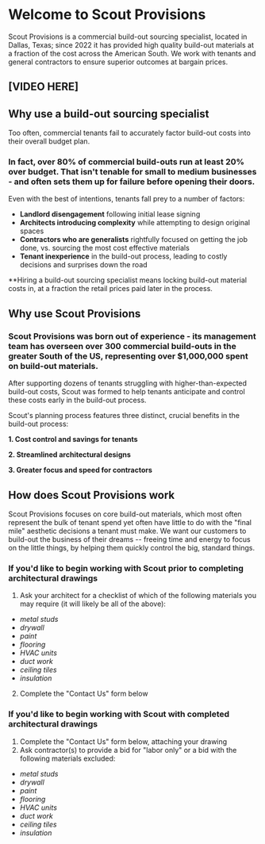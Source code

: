 # Welcome to Scout Provisions

Scout Provisions is a commercial build-out sourcing specialist, located in Dallas, Texas; since 2022 it has provided high quality build-out materials at a fraction of the cost across the American South. We work with tenants and general contractors to ensure superior outcomes at bargain prices.

## [VIDEO HERE]

## Why use a build-out sourcing specialist

Too often, commercial tenants fail to accurately factor build-out costs into their overall budget plan. 

### In fact, over 80% of commercial build-outs run at least 20% over budget. That isn't tenable for small to medium businesses - and often sets them up for failure before opening their doors.

Even with the best of intentions, tenants fall prey to a number of factors:
- **Landlord disengagement** following initial lease signing
- **Architects introducing complexity** while attempting to design original spaces
- **Contractors who are generalists** rightfully focused on getting the job done, vs. sourcing the most cost effective materials
- **Tenant inexperience** in the build-out process, leading to costly decisions and surprises down the road

**Hiring a build-out sourcing specialist means locking build-out material costs in, at a fraction the retail prices paid later in the process.

## Why use Scout Provisions

### Scout Provisions was born out of experience - its management team has overseen over 300 commercial build-outs in the greater South of the US, representing over $1,000,000 spent on build-out materials. 

After supporting dozens of tenants struggling with higher-than-expected build-out costs, Scout was formed to help tenants anticipate and control these costs early in the build-out process. 

Scout's planning process features three distinct, crucial benefits in the build-out process:

**1. Cost control and savings for tenants**

**2. Streamlined architectural designs**

**3. Greater focus and speed for contractors**

## How does Scout Provisions work

Scout Provisions focuses on core build-out materials, which most often represent the bulk of tenant spend yet often have little to do with the "final mile" aesthetic decisions a tenant must make. We want our customers to build-out the business of their dreams -- freeing time and energy to focus on the little things, by helping them quickly control the big, standard things.

### If you'd like to begin working with Scout prior to completing architectural drawings

1. Ask your architect for a checklist of which of the following materials you may require (it will likely be all of the above):
- _metal studs_
- _drywall_
- _paint_
- _flooring_
- _HVAC units_
- _duct work_
- _ceiling tiles_
- _insulation_

2. Complete the "Contact Us" form below

### If you'd like to begin working with Scout with completed architectural drawings

1. Complete the "Contact Us" form below, attaching your drawing
2. Ask contractor(s) to provide a bid for "labor only" or a bid with the following materials excluded:
- _metal studs_
- _drywall_
- _paint_
- _flooring_
- _HVAC units_
- _duct work_
- _ceiling tiles_
- _insulation_

